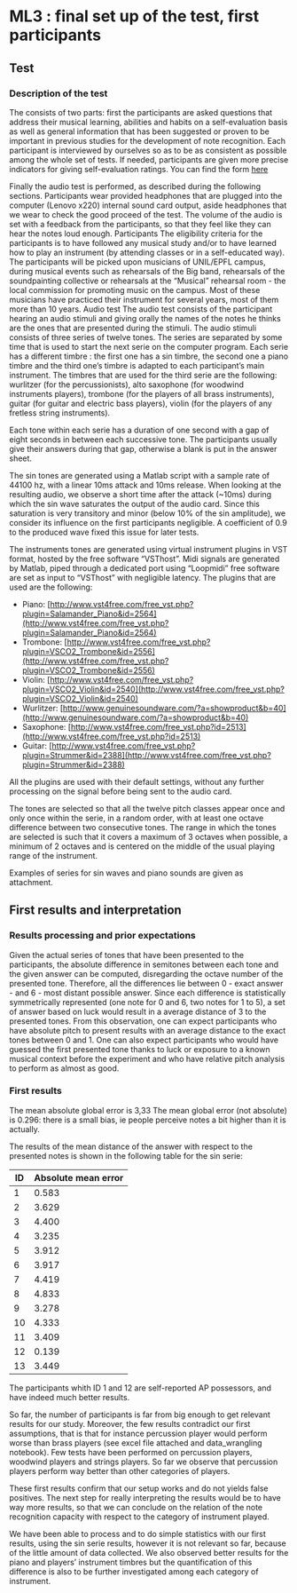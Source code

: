 # ML3 : final set up of the test, first participants    


## Test

### Description of the test

The consists of two parts: first the participants are asked questions that address their musical learning, abilities and habits on a self-evaluation basis as well as general information that has been suggested or proven to be important in previous studies for the development of note recognition.
Each participant is interviewed by ourselves so as to be as consistent as possible among the whole set of tests. If needed, participants are given more precise indicators for giving self-evaluation ratings.
You can find the form [here](https://docs.google.com/forms/d/1P1ym8JarJAZghTU-1nwLNatNFgqWBxnqtZ7UXKCrvuQ/prefill)

Finally the audio test is performed, as described during the following sections. Participants wear provided headphones that are plugged into the computer (Lenovo x220) internal sound card output, aside headphones that we wear to check the good proceed of the test. The volume of the audio is set with a feedback from the participants, so that they feel like they can hear the notes loud enough.
Participants
The eligibility criteria for the participants is to have followed any musical study and/or to have learned how to play an instrument (by attending classes or in a self-educated way).
The participants will be picked upon musicians of UNIL/EPFL campus, during musical events such as rehearsals of the Big band, rehearsals of the soundpainting collective or rehearsals at the “Musical” rehearsal room - the local commission for promoting music on the campus. Most of these musicians have practiced their instrument for several years, most of them more than 10 years.
Audio test
The audio test consists of the participant hearing an audio stimuli and giving orally the names of the notes he thinks are the ones that are presented during the stimuli.
The audio stimuli consists of three series of twelve tones. The series are separated by some time that is used to start the next serie on the computer program. Each serie has a different timbre : the first one has a sin timbre, the second one a piano timbre and the third one’s timbre is adapted to each participant’s main instrument. The timbres that are used for the third serie are the following: wurlitzer (for the percussionists), alto saxophone (for woodwind instruments players), trombone (for the players of all brass instruments), guitar (for guitar and electric bass players), violin (for the players of any fretless string instruments).

Each tone within each serie has a duration of one second with a gap of eight seconds in between each successive tone. The participants usually give their answers during that gap, otherwise a blank is put in the answer sheet.

The sin tones are generated using a Matlab script with a sample rate of 44100 hz, with a linear 10ms attack and 10ms release. When looking at the resulting audio, we observe a short time after the attack (~10ms) during which the sin wave saturates the output of the audio card. Since this saturation is very transitory and minor (below 10% of the sin amplitude), we consider its influence on the first participants negligible. A coefficient of 0.9 to the produced wave fixed this issue for later tests.

The instruments tones are generated using virtual instrument plugins in VST format, hosted by the free software “VSThost”. Midi signals are generated by Matlab, piped through a dedicated port using “Loopmidi” free software are set as input to “VSThost” with negligible latency. The plugins that are used are the following:

- Piano: [http://www.vst4free.com/free_vst.php?plugin=Salamander_Piano&id=2564](http://www.vst4free.com/free_vst.php?plugin=Salamander_Piano&id=2564)
- Trombone: [http://www.vst4free.com/free_vst.php?plugin=VSCO2_Trombone&id=2556](http://www.vst4free.com/free_vst.php?plugin=VSCO2_Trombone&id=2556)
- Violin: [http://www.vst4free.com/free_vst.php?plugin=VSCO2_Violin&id=2540](http://www.vst4free.com/free_vst.php?plugin=VSCO2_Violin&id=2540)
- Wurlitzer: [http://www.genuinesoundware.com/?a=showproduct&b=40](http://www.genuinesoundware.com/?a=showproduct&b=40)
- Saxophone: [http://www.vst4free.com/free_vst.php?id=2513](http://www.vst4free.com/free_vst.php?id=2513)
- Guitar: [http://www.vst4free.com/free_vst.php?plugin=Strummer&id=2388](http://www.vst4free.com/free_vst.php?plugin=Strummer&id=2388)


All the plugins are used with their default settings, without any further processing on the signal before being sent to the audio card.

The tones are selected so that all the twelve pitch classes appear once and only once within the serie, in a random order, with at least one octave difference between two consecutive tones. The range in which the tones are selected is such that it covers a maximum of 3 octaves when possible, a minimum of 2 octaves and is centered on the middle of the usual playing range of the instrument.

Examples of series for sin waves and piano sounds are given as attachment.


## First results and interpretation

### Results processing and prior expectations

Given the actual series of tones that have been presented to the participants, the absolute difference in semitones between each tone and the given answer can be computed, disregarding the octave number of the presented tone. Therefore, all the differences lie between 0 - exact answer - and 6 - most distant possible answer. Since each difference is statistically symmetrically represented (one note for 0 and 6, two notes for 1 to 5), a set of answer based on luck would result in a average distance of 3 to the presented tones. From this observation, one can expect participants who have absolute pitch to present results with an average distance to the exact tones between 0 and 1. One can also expect participants who would have guessed the first presented tone thanks to luck or exposure to a known musical context before the experiment and who have relative pitch analysis to perform as almost as good.

### First results 

The mean absolute global error is 3,33
The mean global error (not absolute) is 0.296: there is a small bias, ie people perceive notes a bit higher than it is actually.

The results of the mean distance of the answer with respect to the presented notes is shown in the following table for the sin serie:

ID | Absolute mean error
---|---------------------------
1| 0.583
2| 3.629
3|4.400
4|3.235
5|3.912
6|3.917
7|4.419
8|4.833
9|3.278
10|4.333
11|3.409
12|0.139
13|3.449



The participants whith ID 1 and 12 are self-reported AP possessors, and have indeed much better results. 

So far, the number of participants is far from big enough to get relevant results for our study. Moreover, the few results contradict our first assumptions, that is that for instance percussion player would perform worse than brass players (see excel file attached and data_wrangling notebook). Few tests have been performed on percussion players, woodwind players and strings players. So far we observe that percussion players perform way better than other categories of players.

These first results confirm that our setup works and do not yields false positives. The next step for really interpreting the results would be to have way more results, so that we can conclude on the relation of the note recognition capacity with respect to the category of instrument played.

We have been able to process and to do simple statistics with our first results, using the sin serie results, however it is not relevant so far, because of the little amount of data collected.
We also observed better results for the piano and players’ instrument timbres but the quantification of this difference is also to be further investigated among each category of instrument.
